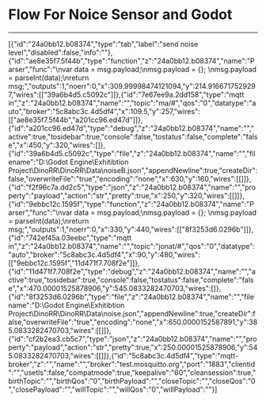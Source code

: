 # Flow For Noice Sensor and Godot
---
[{"id":"24a0bb12.b08374","type":"tab","label":"send noise level","disabled":false,"info":""},{"id":"ae8e35f7.5f44b","type":"function","z":"24a0bb12.b08374","name":"Parser","func":"\nvar data = msg.payload;\nmsg.payload = {}; \nmsg.payload = parseInt(data);\nreturn msg;","outputs":1,"noerr":0,"x":309.99998474121094,"y":214.9166717529297,"wires":[["39a6b4d5.c5092c"]]},{"id":"7e67ee9a.2dd158","type":"mqtt in","z":"24a0bb12.b08374","name":"","topic":"ma/#","qos":"0","datatype":"auto","broker":"5c8abc3c.4d5df4","x":109.5,"y":257,"wires":[["ae8e35f7.5f44b","a201cc96.ed47d"]]},{"id":"a201cc96.ed47d","type":"debug","z":"24a0bb12.b08374","name":"","active":true,"tosidebar":true,"console":false,"tostatus":false,"complete":"false","x":450,"y":320,"wires":[]},{"id":"39a6b4d5.c5092c","type":"file","z":"24a0bb12.b08374","name":"","filename":"D:\\Godot Engine\\Exhitibtion Project\\DinoRR\\DinoRR\\Data\\noiseB.json","appendNewline":true,"createDir":false,"overwriteFile":"true","encoding":"none","x":630,"y":160,"wires":[[]]},{"id":"f2f96c7a.dd2c5","type":"json","z":"24a0bb12.b08374","name":"","property":"payload","action":"str","pretty":true,"x":250,"y":320,"wires":[[]]},{"id":"9ebbc12c.1595f","type":"function","z":"24a0bb12.b08374","name":"Parser","func":"\nvar data = msg.payload;\nmsg.payload = {}; \nmsg.payload = parseInt(data);\nreturn msg;","outputs":1,"noerr":0,"x":330,"y":440,"wires":[["8f3253d6.0296b"]]},{"id":"742ef45a.03eebc","type":"mqtt in","z":"24a0bb12.b08374","name":"","topic":"jonat/#","qos":"0","datatype":"auto","broker":"5c8abc3c.4d5df4","x":90,"y":480,"wires":[["9ebbc12c.1595f","11d471f7.708f2e"]]},{"id":"11d471f7.708f2e","type":"debug","z":"24a0bb12.b08374","name":"","active":true,"tosidebar":true,"console":false,"tostatus":false,"complete":"false","x":470.00001525878906,"y":545.0833282470703,"wires":[]},{"id":"8f3253d6.0296b","type":"file","z":"24a0bb12.b08374","name":"","filename":"D:\\Godot Engine\\Exhitibtion Project\\DinoRR\\DinoRR\\Data\\noise.json","appendNewline":true,"createDir":false,"overwriteFile":"true","encoding":"none","x":650.0000152587891,"y":385.0833282470703,"wires":[[]]},{"id":"cf2b2ea3.cb5c7","type":"json","z":"24a0bb12.b08374","name":"","property":"payload","action":"str","pretty":true,"x":250.00001525878906,"y":545.0833282470703,"wires":[[]]},{"id":"5c8abc3c.4d5df4","type":"mqtt-broker","z":"","name":"","broker":"test.mosquitto.org","port":"1883","clientid":"","usetls":false,"compatmode":true,"keepalive":"60","cleansession":true,"birthTopic":"","birthQos":"0","birthPayload":"","closeTopic":"","closeQos":"0","closePayload":"","willTopic":"","willQos":"0","willPayload":""}]
```
